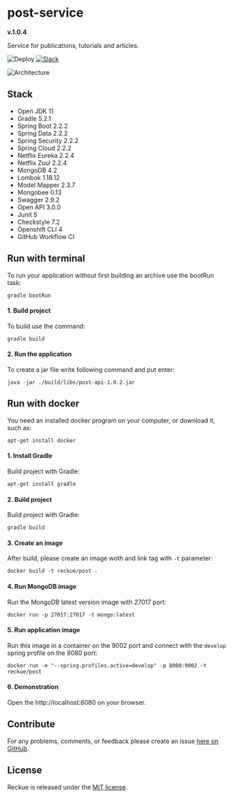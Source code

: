 # post-service
**v.1.0.4**

Service for publications, tutorials and articles.

![Deploy](https://github.com/Reckue/post-api/workflows/deploy/badge.svg)
[![Slack](https://img.shields.io/badge/Slack-Join-green.svg?style=flat-circle&colorB=red)](https://reckue.slack.com)

![Architecture](https://i.ibb.co/F4STJXK/architecture.png)

## Stack
- Open JDK 11
- Gradle 5.2.1
- Spring Boot 2.2.2
- Spring Data 2.2.2
- Spring Security 2.2.2
- Spring Cloud 2.2.2
- Netflix Eureka 2.2.4
- Netflix Zuul 2.2.4
- MongoDB 4.2
- Lombok 1.18.12
- Model Mapper 2.3.7
- Mongobee 0.13
- Swagger 2.9.2
- Open API 3.0.0
- Junit 5
- Checkstyle 7.2
- Openshift CLI 4
- GitHub Workflow CI

## Run with terminal
To run your application without first building an archive use the bootRun task:
```
gradle bootRun
```

#### 1. Build project
To build use the command:
```
gradle build
```
#### 2. Run the application
To create a jar file write following command and put enter:
```
java -jar ./build/libs/post-api-1.0.2.jar
```

## Run with docker
You need an installed docker program on your computer, or download it, such as:
```
apt-get install docker
```

#### 1. Install Gradle
Build project with Gradle:
```
apt-get install gradle
```

#### 2. Build project
Build project with Gradle:
```
gradle build
```

#### 3. Create an image
After build, please create an image woth and link tag with `-t` parameter:
```
docker build -t reckue/post .
```

#### 4. Run MongoDB image
Run the MongoDB latest version image with 27017 port:
```
docker run -p 27017:27017 -t mongo:latest
```

#### 5. Run application image
Run this image in a container on the 9002 port and connect with the `develop` spring profile on the 8080 port:
```
docker run -e "--spring.profiles.active=develop" -p 8080:9002 -t reckue/post
```

#### 6. Demonstration
Open the http://localhost:8080 on your browser.


## Contribute
For any problems, comments, or feedback please create an issue [here on GitHub](https://github.com/Reckue/post-api/issues).
<br>


## License
Reckue is released under the [MIT license](https://en.wikipedia.org/wiki/MIT_License).
